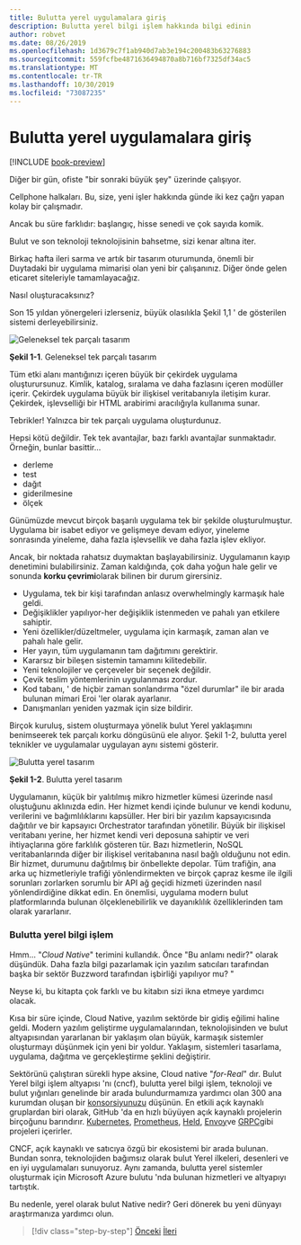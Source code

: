 ```yaml
---
title: Bulutta yerel uygulamalara giriş
description: Bulutta yerel bilgi işlem hakkında bilgi edinin
author: robvet
ms.date: 08/26/2019
ms.openlocfilehash: 1d3679c7f1ab940d7ab3e194c200483b63276883
ms.sourcegitcommit: 559fcfbe4871636494870a8b716bf7325df34ac5
ms.translationtype: MT
ms.contentlocale: tr-TR
ms.lasthandoff: 10/30/2019
ms.locfileid: "73087235"
---
```

# <a name="introduction-to-cloud-native-applications"></a>Bulutta yerel uygulamalara giriş

[!INCLUDE [book-preview](../../../includes/book-preview.md)]

Diğer bir gün, ofiste "bir sonraki büyük şey" üzerinde çalışıyor.

Cellphone halkaları. Bu, size, yeni işler hakkında günde iki kez çağrı yapan kolay bir çalışmadır.

Ancak bu süre farklıdır: başlangıç, hisse senedi ve çok sayıda komik.

Bulut ve son teknoloji teknolojisinin bahsetme, sizi kenar altına iter.

Birkaç hafta ileri sarma ve artık bir tasarım oturumunda, önemli bir Duytadaki bir uygulama mimarisi olan yeni bir çalışanınız. Diğer önde gelen eticaret siteleriyle tamamlayacağız.

Nasıl oluşturacaksınız?

Son 15 yıldan yönergeleri izlerseniz, büyük olasılıkla Şekil 1,1 ' de gösterilen sistemi derleyebilirsiniz.

![Geleneksel tek parçalı tasarım](./media/monolithic-design.png)

**Şekil 1-1**. Geleneksel tek parçalı tasarım

Tüm etki alanı mantığınızı içeren büyük bir çekirdek uygulama oluşturursunuz. Kimlik, katalog, sıralama ve daha fazlasını içeren modüller içerir. Çekirdek uygulama büyük bir ilişkisel veritabanıyla iletişim kurar. Çekirdek, işlevselliği bir HTML arabirimi aracılığıyla kullanıma sunar.

Tebrikler!  Yalnızca bir tek parçalı uygulama oluşturdunuz.

Hepsi kötü değildir. Tek tek avantajlar, bazı farklı avantajlar sunmaktadır. Örneğin, bunlar basittir...

- derleme
- test
- dağıt
- giderilmesine
- ölçek

Günümüzde mevcut birçok başarılı uygulama tek bir şekilde oluşturulmuştur. Uygulama bir isabet ediyor ve gelişmeye devam ediyor, yineleme sonrasında yineleme, daha fazla işlevsellik ve daha fazla işlev ekliyor.

Ancak, bir noktada rahatsız duymaktan başlayabilirsiniz. Uygulamanın kayıp denetimini bulabilirsiniz. Zaman kaldığında, çok daha yoğun hale gelir ve sonunda **korku çevrimi**olarak bilinen bir durum girersiniz.

- Uygulama, tek bir kişi tarafından anlasız overwhelmingly karmaşık hale geldi.
- Değişiklikler yapılıyor-her değişiklik istenmeden ve pahalı yan etkilere sahiptir.
- Yeni özellikler/düzeltmeler, uygulama için karmaşık, zaman alan ve pahalı hale gelir.
- Her yayın, tüm uygulamanın tam dağıtımını gerektirir.
- Kararsız bir bileşen sistemin tamamını kilitedebilir.
- Yeni teknolojiler ve çerçeveler bir seçenek değildir.
- Çevik teslim yöntemlerinin uygulanması zordur.
- Kod tabanı, ' de hiçbir zaman sonlandırma "özel durumlar" ile bir arada bulunan mimari Eroi 'ler olarak ayarlanır.
- Danışmanları yeniden yazmak için size bildirir.

Birçok kuruluş, sistem oluşturmaya yönelik bulut Yerel yaklaşımını benimseerek tek parçalı korku döngüsünü ele alıyor. Şekil 1-2, bulutta yerel teknikler ve uygulamalar uygulayan aynı sistemi gösterir.

![Bulutta yerel tasarım](./media/cloud-native-design.png)

**Şekil 1-2**. Bulutta yerel tasarım

Uygulamanın, küçük bir yalıtılmış mikro hizmetler kümesi üzerinde nasıl oluştuğunu aklınızda edin. Her hizmet kendi içinde bulunur ve kendi kodunu, verilerini ve bağımlılıklarını kapsüller. Her biri bir yazılım kapsayıcısında dağıtılır ve bir kapsayıcı Orchestrator tarafından yönetilir. Büyük bir ilişkisel veritabanı yerine, her hizmet kendi veri deposuna sahiptir ve veri ihtiyaçlarına göre farklılık gösteren tür. Bazı hizmetlerin, NoSQL veritabanlarında diğer bir ilişkisel veritabanına nasıl bağlı olduğunu not edin. Bir hizmet, durumunu dağıtılmış bir önbellekte depolar. Tüm trafiğin, ana arka uç hizmetleriyle trafiği yönlendirmekten ve birçok çapraz kesme ile ilgili sorunları zorlarken sorumlu bir API ağ geçidi hizmeti üzerinden nasıl yönlendirdiğine dikkat edin. En önemlisi, uygulama modern bulut platformlarında bulunan ölçeklenebilirlik ve dayanıklılık özelliklerinden tam olarak yararlanır.

### <a name="cloud-native-computing"></a>Bulutta yerel bilgi işlem

Hmm... "*Cloud Native*" terimini kullandık. Önce "Bu anlamı nedir?" olarak düşündük. Daha fazla bilgi pazarlamak için yazılım satıcıları tarafından başka bir sektör Buzzword tarafından işbirliği yapılıyor mu? "

Neyse ki, bu kitapta çok farklı ve bu kitabın sizi ikna etmeye yardımcı olacak.

Kısa bir süre içinde, Cloud Native, yazılım sektörde bir gidiş eğilimi haline geldi. Modern yazılım geliştirme uygulamalarından, teknolojisinden ve bulut altyapısından yararlanan bir yaklaşım olan büyük, karmaşık sistemler oluşturmayı düşünmek için yeni bir yoldur. Yaklaşım, sistemleri tasarlama, uygulama, dağıtma ve gerçekleştirme şeklini değiştirir.

Sektörünü çalıştıran sürekli hype aksine, Cloud native "*for-Real*" dır. Bulut Yerel bilgi işlem altyapısı 'nı (cncf), bulutta yerel bilgi işlem, teknoloji ve bulut yığınları genelinde bir arada bulundurmamıza yardımcı olan 300 ana kurumdan oluşan bir [konsorsiyunuzu](https://www.cncf.io/) düşünün. En etkili açık kaynaklı gruplardan biri olarak, GitHub 'da en hızlı büyüyen açık kaynaklı projelerin birçoğunu barındırır. [Kubernetes](https://kubernetes.io/), [Prometheus](https://prometheus.io/), [Held](https://helm.sh/), [Envoy](https://www.envoyproxy.io/)ve [GRPC](https://grpc.io/)gibi projeleri içerirler.

CNCF, açık kaynaklı ve satıcıya özgü bir ekosistemi bir arada bulunan. Bundan sonra, teknolojiden bağımsız olarak bulut Yerel ilkeleri, desenleri ve en iyi uygulamaları sunuyoruz. Aynı zamanda, bulutta yerel sistemler oluşturmak için Microsoft Azure bulutu 'nda bulunan hizmetleri ve altyapıyı tartıştık.

Bu nedenle, yerel olarak bulut Native nedir? Geri dönerek bu yeni dünyayı araştırmanıza yardımcı olun.

>[!div class="step-by-step"]
>[Önceki](index.md)
>[İleri](definition.md)
